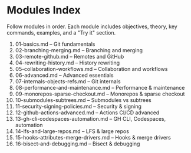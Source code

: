 # Modules Index

Follow modules in order. Each module includes objectives, theory, key commands, examples, and a "Try it" section.

1. 01-basics.md – Git fundamentals
2. 02-branching-merging.md – Branching and merging
3. 03-remote-github.md – Remotes and GitHub
4. 04-rewriting-history.md – History rewriting
5. 05-collaboration-workflows.md – Collaboration and workflows
6. 06-advanced.md – Advanced essentials
7. 07-internals-objects-refs.md – Git internals
8. 08-performance-and-maintenance.md – Performance & maintenance
9. 09-monorepos-sparse-checkout.md – Monorepos & sparse checkout
10. 10-submodules-subtrees.md – Submodules vs subtrees
11. 11-security-signing-policies.md – Security & signing
12. 12-github-actions-advanced.md – Actions CI/CD advanced
13. 13-gh-cli-codespaces-automation.md – GH CLI, Codespaces, automation
14. 14-lfs-and-large-repos.md – LFS & large repos
15. 15-hooks-attributes-merge-drivers.md – Hooks & merge drivers
16. 16-bisect-and-debugging.md – Bisect & debugging
